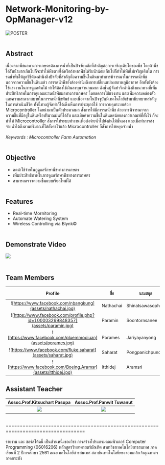 # Network-Monitoring-by-OpManager-v12
![POSTER](POSTER/POSTER.png)<br><br>


## Abstract
   เนื่องจากพืชผลทางการเกษตรต้องการน้ำที่เป็นปัจจัยหลักที่สำคัญต่อการเจริญเติบโตของพืช โดยถ้าพืชได้รับน้ำมากเกินไปก็จะทำให้พืชตายได้หรือถ้าหากพืชได้รับน้ำน้อยเกินไปก็ทำให้พืชไม่เจริญเติบโต การรดน้ำพืชให้ถูกวิธีต้องคำนึงถึงปัจจัยที่สำคัญคือความชื้นในดินมาทำการพิจารณาในการรดน้ำพืช นอกจากความชื้นในดินแล้ว การรดน้ำพืชยังต้องคำนึงถึงการเปลี่ยนแปลงสภาพภูมิอากาศ อีกทั้งยังต้องใช้แรงงานในการดูแลต้นไม้ ทำให้ต้องใช้เงินลงทุนจำนวนมาก
ดังนั้นผู้จัดทำจึงคำนึงถึงแนวทางที่เพิ่มประสิทธิภาพในการดูแลและรดน้ำพืชผลทางการเกษตร โดยลดการใช้แรงงาน และเพิ่มความคล่องตัวและความสะดวกสบายในการรดน้ำพืชพันธ์ และเนื่องจากในปัจจุบันมีเทคโนโลยีเข้ามามีบทบาทสำคัญในการดำเนินชีวิต ทั้งนี้ทางผู้จัดทำก็ได้เล็งเห็นการประยุกต์ใช้ การควบคุมระบบด้วย Microcontroller โดยนำมาเป็นตัวประมวลผล สั่งการให้มีการรดน้ำพืช ด้วยการพิจารณาจากความชื้นที่มีอยู่ในดินหรือปริมาณฝนที่ได้รับ และเมื่อค่าความชื้นในดินลดน้อยลงกว่าเกณฑ์ที่ตั้งไว้ ก็จะทำให้ Microcontroller สั่งการให้ระบบทำงานเพื่อส่งจ่ายน้ำไปยังต้นไม้นั้นเอง และเมื่อทำการส่งจ่ายน้ำได้ถึงตามปริมาณที่ได้ตั้งค่าไว้แล้ว Microcontroller ก็สั่งการให้หยุดจ่ายน้ำ<br><br>
*Keywords : Microcontroller Farm Automation*<br><br>


## Objective
* ลดค่าใช้จ่ายในกูดูแลรักษาพืชทางการเกษตร
* เพิ่มประสิทธิภาพในการดูแลรักษาพืชทางการเกษตร
* สามารถตรวจความชื้นแบบเรียลไทม์ได้
<br><br>


## Features
* Real-time Mornitoring 
* Automate Watering System
* Wireless Controlling via Blynk©
<br><br>


## Demonstrate Video
[![](img/aaa.png)](https://www.youtube.com/watch?v=bZT4UT5Ej2Q&feature=youtu.be "")
<br><br>


## Team Members
| Profile |ชื่อ|นามสกุล|GitHub Username|รหัสนักศึกษา|
|:-:|--|------|---------------|---------|
|![https://www.facebook.com/nbangkung](assets/nathachai.jpg)|Nathachai|Shinatsawasophon|[@exzenous](https://github.com/exzenous)|61070049|
|![https://www.facebook.com/profile.php?id=100003269848357](assets/paramin.jpg)|Paramin|Soontornsanee|[@Paramin11798](https://github.com/Paramin11798)|61070114|
|![https://www.facebook.com/pluemmooiuan](assets/porames.jpg)|Porames|Jariyayanyong|[@huayong1678](https://github.com/huayong1678)|61070115|
|![https://www.facebook.com/fluke.saharat](assets/saharat.jpg)|Saharat|Pongpanichpund|[@fluk14150](https://github.com/fluk14150)|61070237|
|![https://www.facebook.com/Boeing.Aramsr](assets/itthidej.jpg)|Itthidej|Aramsri|[@Itthidej](https://github.com/Itthidej)|61070271|<br><br>


## Assistant Teacher
|Assoc.Prof.Kitsuchart Pasupa|Assoc.Prof.Panwit Tuwanut|
|:-:|:-:|
|![](img/xxx.jpg)|![](img/yyy.jpg)|
<br>
==================================================================================<br><br>
รายงาน และ ซอร์สโค้ดนี้ เป็นส่วนหนึ่งของวิชา การสร้างโปรแกรมคอมพิวเตอร์ Computer Programming (06016206)
หลักสูตรวิทยาศาสตร์บัณฑิต สาขาวิชาเทคโนโลยีสารสนเทศ
ภาคเรียนที่ 2 ปีการศึกษา 2561
คณะเทคโนโลยีสารสนเทศ
สถาบันเทคโนโลยีพระจอมเกล้าเจ้าคุณทหารลาดกระบัง
